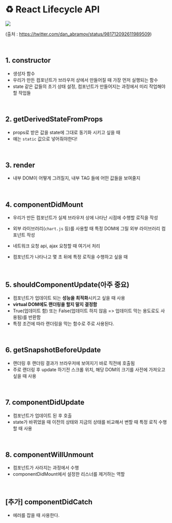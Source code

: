 # :recycle: React Lifecycle API

<img src="https://user-images.githubusercontent.com/52685250/81540357-813ae500-93ac-11ea-8599-13de46adf638.JPG">

(출처 : https://twitter.com/dan_abramov/status/981712092611989509)

<br>

## 1. constructor

- 생성자 함수
- 우리가 만든 컴포넌트가 브라우저 상에서 만들어질 때 가장 먼저 실행되는 함수
- state 같은 값들의 초기 상태 설정, 컴포넌트가 만들어지는 과정에서 미리 작업해야 할 작업들

<br>

## 2. getDerivedStateFromProps

- props로 받은 값을 state에 그대로 동기화 시키고 싶을 때
- 얘는 `static` 값으로 넣어줘야한다!

<br>

## 3. render

- 내부 DOM이 어떻게 그려질지, 내부 TAG 들에 어떤 값들을 보여줄지

<br>

## 4. componentDidMount

- 우리가 만든 컴포넌트가 실제 브라우저 상에 나타난 시점에 수행할 로직을 작성
- 외부 라이브러리(`chart.js` 등)를 사용할 때 특정 DOM에 그릴 외부 라이브러리 컴포넌트 작성
- 네트워크 요청 api, ajax 요청할 때 여기서 처리

- 컴포넌트가 나타나고 몇 초 뒤에 특정 로직을 수행하고 싶을 때

<br>

## 5. shouldComponentUpdate(아주 중요)

- 컴포넌트가 업데이트 되는 <b>성능을 최적화</b>시키고 싶을 때 사용
- <b>virtual DOM에도 랜더링을 할지 말지 결정함</b>
- True(업데이트 함) 또는 False(업데이트 하지 않음 => 업데이트 막는 용도로도 사용됨)를 반환함
- 특정 조건에 따라 랜더링을 막는 함수로 주로 사용된다.

<br>

## 6. getSnapshotBeforeUpdate

- 랜더링 후 랜더링 결과가 브라우저에 보여지기 바로 직전에 호출됨
- 주로 랜더링 후 update 하기전 스크롤 위치, 해당 DOM의 크기를 사전에 가져오고 싶을 때 사용

<br>

## 7. componentDidUpdate

- 컴포넌트가 업데이트 된 후 호출
- state가 바뀌었을 때 이전의 상태와 지금의 상태를 비교해서 변할 때 특정 로직 수행할 때 사용

<br>

## 8. componentWillUnmount

- 컴포넌트가 사라지는 과정에서 수행
- componentDidMount에서 설정한 리스너를 제거하는 역할

<br>

## [추가] componentDidCatch

- 에러를 잡을 때 사용한다.